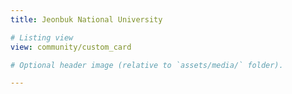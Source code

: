 ```yaml
---
title: Jeonbuk National University

# Listing view
view: community/custom_card

# Optional header image (relative to `assets/media/` folder).

---
```

